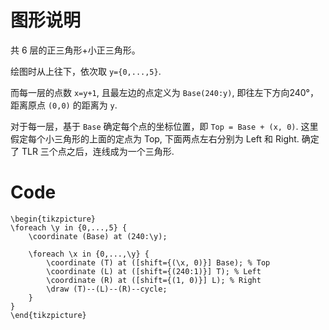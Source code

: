# 图形说明

共 6 层的正三角形+小正三角形。

绘图时从上往下，依次取 ```y={0,...,5}```.

而每一层的点数 ```x=y+1```, 且最左边的点定义为 ```Base(240:y)```, 即往左下方向240°，距离原点 ```(0,0)``` 的距离为 ```y```. 

对于每一层，基于 ```Base``` 确定每个点的坐标位置，即 ```Top = Base + (x, 0)```. 这里假定每个小三角形的上面的定点为 Top, 下面两点左右分别为 Left 和 Right. 确定了 TLR 三个点之后，连线成为一个三角形.

# Code

```
\begin{tikzpicture}
\foreach \y in {0,...,5} {
    \coordinate (Base) at (240:\y);

    \foreach \x in {0,...,\y} {
        \coordinate (T) at ([shift={(\x, 0)}] Base); % Top
        \coordinate (L) at ([shift={(240:1)}] T); % Left
        \coordinate (R) at ([shift={(1, 0)}] L); % Right
        \draw (T)--(L)--(R)--cycle;
    }
}
\end{tikzpicture}
```
